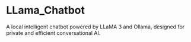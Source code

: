 # LLama_Chatbot

A local intelligent chatbot powered by LLaMA 3 and Ollama, designed for private and efficient conversational AI.
